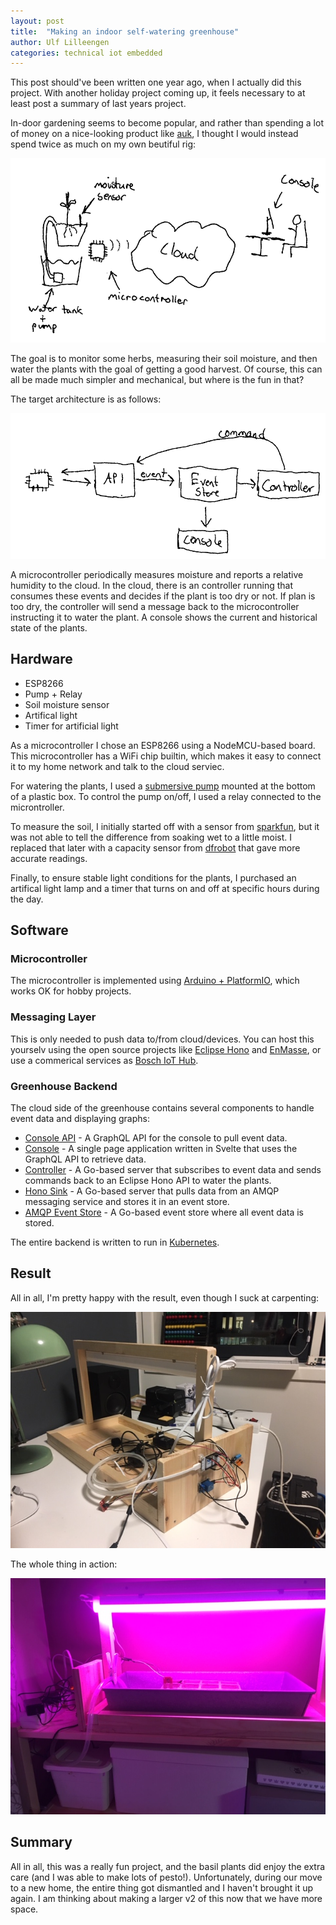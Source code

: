```yaml
---
layout: post
title:  "Making an indoor self-watering greenhouse"
author: Ulf Lilleengen
categories: technical iot embedded
---
```


This post should've been written one year ago, when I actually did this project. With another holiday project coming up, it feels necessary to at least post a summary of last years project.

In-door gardening seems to become popular, and rather than spending a lot of money on a nice-looking product like [auk](https://www.auk.eco), I thought I would instead spend twice as much on my own beutiful rig:

![concept](/images/greenhouse/concept.png)

The goal is to monitor some herbs, measuring their soil moisture, and then water the plants with the goal of getting a good harvest. Of course, this can all be made much simpler and mechanical, but where is the fun in that?

The target architecture is as follows:

![architecture](/images/greenhouse/architecture.png)

A microcontroller periodically measures moisture and reports a relative humidity to the cloud. In the cloud, there is an controller running that consumes these events and decides if the plant is too dry or not. If plan is too dry, the controller will send a message back to the microcontroller instructing it to water the plant. A console shows the current and historical state of the plants.

## Hardware

* ESP8266
* Pump + Relay
* Soil moisture sensor
* Artifical light
* Timer for artificial light

As a microcontroller I chose an ESP8266 using a NodeMCU-based board. This microcontroller has a WiFi chip builtin, which makes it easy to connect it to my home network and talk to the cloud serviec.

For watering the plants, I used a [submersive pump](https://www.amazon.com/MOUNTAIN_ARK-Submersible-Amphibious-Hydroponic-Fountains/dp/B010LY7P3Y) mounted at the bottom of a plastic box. To control the pump on/off, I used a relay connected to the microntroller. 

To measure the soil, I initially started off with a sensor from [sparkfun](https://www.sparkfun.com/products/13637), but it was not able to tell the difference from soaking wet to a little moist. I replaced that later with a capacity sensor from [dfrobot](https://wiki.dfrobot.com/Capacitive_Soil_Moisture_Sensor_SKU_SEN0193) that gave more accurate readings.

Finally, to ensure stable light conditions for the plants, I purchased an artifical light lamp and a timer that turns on and off at specific hours during the day.

## Software

### Microcontroller

The microcontroller is implemented using [Arduino + PlatformIO](https://github.com/lulf/dingser/tree/master/wifi-node/esp8266/greenhouse), which works OK for hobby projects.

### Messaging Layer 

This is only needed to push data to/from cloud/devices. You can host this yourselv using the open source projects like [Eclipse Hono](https://www.eclipse.org/hono/) and [EnMasse](https://enmasse.io), or use a commerical services as [Bosch IoT Hub](https://developer.bosch-iot-suite.com/service/hub/).

### Greenhouse Backend

The cloud side of the greenhouse contains several components to handle event data and displaying graphs:

* [Console API](https://github.com/lulf/dings-api) - A GraphQL API for the console to pull event data.
* [Console](https://github.com/lulf/dings-console) - A single page application written in Svelte that uses the GraphQL API to retrieve data.
* [Controller](https://github.com/lulf/greenhouse-controller) - A Go-based server that subscribes to event data and sends commands back to an Eclipse Hono API to water the plants.
* [Hono Sink](https://github.com/lulf/hono-event-sink) - A Go-based server that pulls data from an AMQP messaging service and stores it in an event store.
* [AMQP Event Store](https://github.com/lulf/slim) - A Go-based event store where all event data is stored.

The entire backend is written to run in [Kubernetes](https://kubernetes.io).

## Result

All in all, I'm pretty happy with the result, even though I suck at carpenting:

![Mount](/images/greenhouse/frame_and_microcontroller.jpg)

The whole thing in action:

![Complete](/images/greenhouse/full.jpg)


## Summary

All in all, this was a really fun project, and the basil plants did enjoy the extra care (and I was able to make lots of pesto!). Unfortunately, during our move to a new home, the entire thing got dismantled and I haven't brought it up again. I am thinking about making a larger v2 of this now that we have more space.

